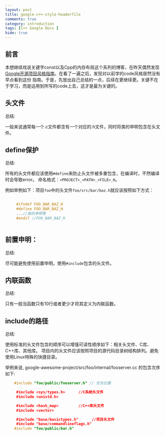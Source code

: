 ```yaml
---
layout: post
title: google-c++-style-headerfile  
comments: true
category: introduction
tags: [C++ Google Docs ]  
hide: true
---
```


## 前言

本想继续戏说关键字const以及Cpp的内存布局这个系列的博客，在昨天偶然发现[Google开源项目风格指南](http://zh-google-styleguide.readthedocs.io/en/latest/google-cpp-styleguide/headers/)。在看了一遍之后，发现对以前学的code风格居然没有早点看到这份
指南。于是，先放出自己总结的一点，后续在更继续更。关键不在于学习，而是运用到所写的code上去，这才是最为关键的。

## 头文件


总结:

一般来说通常每一个.c文件都含有一个对应的.h文件，同时将类的申明包含在头文件。


## define保护

总结:

 所有的头文件都应该使用``#define``来防止头文件被多重包含，在编译时，不然编译时会导致error。
 命名格式：``<PROJECT>_<PATH>_<FILE>_H``。
 

 例如举例如下：项目``foo``中的头文件``foo/src/bar/baz.h``就应该按照如下方式：
 
```C++
  
     #ifndef FOO_BAR_BAZ_H
     #define FOO_BAR_BAZ_H
     ...//类的申明等
     #endif //FOO_BAR_BAZ_H
     
```

## 前置申明：

  
 总结:
  
 尽可能避免使用前置申明，使用``#include``包含的头文件。
      
   
 
 
 ##  内联函数

 总结:
 
 只有一般当函数只有10行或者更少才将其定义为内联函数。
 
 
 
 ##  include的路径
 
 总结:
  
  使用标准的头文件包含的顺序可以增强可读性顺序如下：相关头文件、C库、C++库、其他库。
  项目内的头文件应该按照项目的源代码目录树结构排列。避免使用Linux特殊的快捷目录。
  

  举例来说, google-awesome-project/src/foo/internal/fooserver.cc 的包含次序如下:
  
  ```C++
      #include "foo/public/fooserver.h" // 优先位置

      #include <sys/types.h>      //C系统头文件
      #include <unistd.h>

      #include <hash_map>         //C++库头文件
      #include <vector>

      #include "base/basictypes.h"      //项目头文件
      #include "base/commandlineflags.h"
      #include "foo/public/bar.h"
 ```
  

